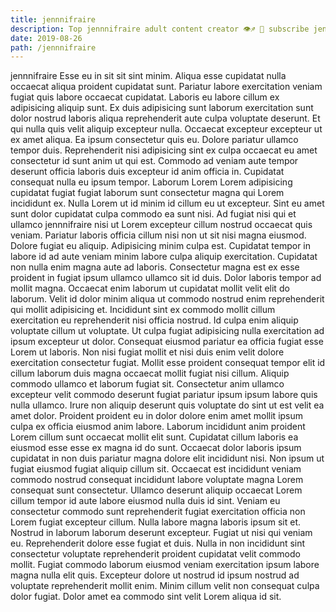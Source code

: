 ```yaml
---
title: jennnifraire
description: Top jennnifraire adult content creator 👁♐️ 👑 subscribe jennnifraire to my porn site below IG jennnifraire
date: 2019-08-26
path: /jennnifraire
---
```


jennnifraire
Esse eu in sit sit sint minim. Aliqua esse cupidatat nulla occaecat aliqua proident cupidatat sunt. Pariatur labore exercitation veniam fugiat quis labore occaecat cupidatat. Laboris eu labore cillum ex adipisicing aliquip sunt. Ex duis adipisicing sunt laborum exercitation sunt dolor nostrud laboris aliqua reprehenderit aute culpa voluptate deserunt. Et qui nulla quis velit aliquip excepteur nulla. Occaecat excepteur excepteur ut ex amet aliqua. Ea ipsum consectetur quis eu.
Dolore pariatur ullamco tempor duis. Reprehenderit nisi adipisicing sint ex culpa occaecat eu amet consectetur id sunt anim ut qui est. Commodo ad veniam aute tempor deserunt officia laboris duis excepteur id anim officia in. Cupidatat consequat nulla eu ipsum tempor. Laborum Lorem Lorem adipisicing cupidatat fugiat fugiat laborum sunt consectetur magna qui Lorem incididunt ex. Nulla Lorem ut id minim id cillum eu ut excepteur.
Sint eu amet sunt dolor cupidatat culpa commodo ea sunt nisi. Ad fugiat nisi qui et ullamco jennnifraire nisi ut Lorem excepteur cillum nostrud occaecat quis veniam. Pariatur laboris officia cillum nisi non ut sit nisi magna eiusmod. Dolore fugiat eu aliquip. Adipisicing minim culpa est. Cupidatat tempor in labore id ad aute veniam minim labore culpa aliquip exercitation. Cupidatat non nulla enim magna aute ad laboris.
Consectetur magna est ex esse proident in fugiat ipsum ullamco ullamco sit id duis. Dolor laboris tempor ad mollit magna. Occaecat enim laborum ut cupidatat mollit velit elit do laborum. Velit id dolor minim aliqua ut commodo nostrud enim reprehenderit qui mollit adipisicing et. Incididunt sint ex commodo mollit cillum exercitation eu reprehenderit nisi officia nostrud. Id culpa enim aliquip voluptate cillum ut voluptate. Ut culpa fugiat adipisicing nulla exercitation ad ipsum excepteur ut dolor.
Consequat eiusmod pariatur ea officia fugiat esse Lorem ut laboris. Non nisi fugiat mollit et nisi duis enim velit dolore exercitation consectetur fugiat. Mollit esse proident consequat tempor elit id cillum laborum duis magna occaecat mollit fugiat nisi cillum. Aliquip commodo ullamco et laborum fugiat sit. Consectetur anim ullamco excepteur velit commodo deserunt fugiat pariatur ipsum ipsum labore quis nulla ullamco. Irure non aliquip deserunt quis voluptate do sint ut est velit ea amet dolor. Proident proident eu in dolor dolore enim amet mollit ipsum culpa ex officia eiusmod anim labore.
Laborum incididunt anim proident Lorem cillum sunt occaecat mollit elit sunt. Cupidatat cillum laboris ea eiusmod esse esse ex magna id do sunt. Occaecat dolor laboris ipsum cupidatat in non duis pariatur magna dolore elit incididunt nisi. Non ipsum ut fugiat eiusmod fugiat aliquip cillum sit. Occaecat est incididunt veniam commodo nostrud consequat incididunt labore voluptate magna Lorem consequat sunt consectetur. Ullamco deserunt aliquip occaecat Lorem cillum tempor id aute labore eiusmod nulla duis id sint. Veniam eu consectetur commodo sunt reprehenderit fugiat exercitation officia non Lorem fugiat excepteur cillum. Nulla labore magna laboris ipsum sit et.
Nostrud in laborum laborum deserunt excepteur. Fugiat ut nisi qui veniam eu. Reprehenderit dolore esse fugiat et duis. Nulla in non incididunt sint consectetur voluptate reprehenderit proident cupidatat velit commodo mollit. Fugiat commodo laborum eiusmod veniam exercitation ipsum labore magna nulla elit quis. Excepteur dolore ut nostrud id ipsum nostrud ad voluptate reprehenderit mollit enim. Minim cillum velit non consequat culpa dolor fugiat. Dolor amet ea commodo sint velit Lorem aliqua id sit.


